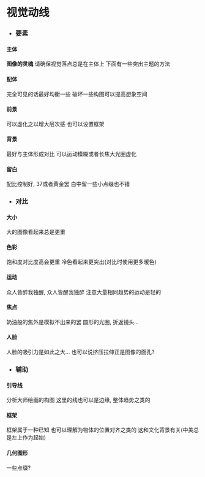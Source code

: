 # 视觉动线
- ### 要素
#### 主体
**图像的灵魂**
请确保视觉落点总是在主体上
下面有一些突出主题的方法
#### 配体
完全可见的话最好均衡一些
破坏一些构图可以提高想象空间
#### 前景
可以虚化之以增大层次感
也可以设置框架
#### 背景
最好与主体形成对比
可以运动模糊或者长焦大光圈虚化
#### 留白
配比控制好, 37或者黄金罢
白中留一些小点缀也不错
- ### 对比
#### 大小
大的图像看起来总是更重
#### 色彩
饱和度对比度高会更重
冷色看起来更突出(对比时使用更多暖色)
#### 运动
众人皆醉我独醒, 众人皆醒我独醉
注意大量相同趋势的运动是轻的
#### 焦点
奶油般的焦外是模拟不出来的罢
圆形的光圈, 折返镜头…
#### 人脸
人脸的吸引力是如此之大…
也可以说挤压拉伸正是图像的面孔?
- ### 辅助
#### 引导线
分析大师绘画的构图
这里的线也可以是边缘, 整体趋势之类的
#### 框架
框架属于一种已知
也可以理解为物体的位置对齐之类的
这和文化背景有关(中美总是左上作为起始)
#### 几何图形
一些点缀?